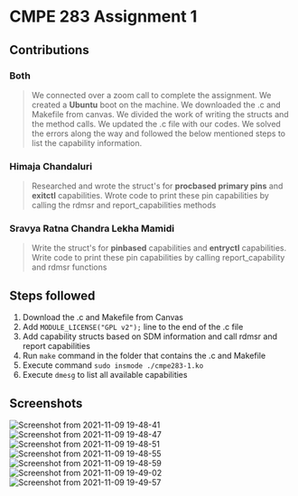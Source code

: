 # CMPE 283 Assignment 1

## Contributions

### Both

> We connected over a zoom call to complete the assignment. We created a **Ubuntu** boot on the machine. We downloaded the .c and Makefile from canvas. We divided the work of writing the structs and the method calls. We updated the .c file with our codes. We solved the errors along the way and followed the below mentioned steps to list the capability information.

### Himaja Chandaluri

> Researched and wrote the struct's for **procbased primary pins** and **exitctl** capabilities. Wrote code to print these pin capabilities by calling the rdmsr and report_capabilities methods 

### Sravya Ratna Chandra Lekha Mamidi
> Write the struct's for **pinbased** capabilities and **entryctl** capabilities. Write code to print these pin capabilities by calling report_capability and rdmsr functions 

## Steps followed

1. Download the .c and Makefile from Canvas
2. Add `MODULE_LICENSE("GPL v2");` line to the end of the .c file
3. Add capability structs based on SDM information and call rdmsr and report capabilities
4. Run `make` command in the folder that contains the .c and Makefile
5. Execute command `sudo insmode ./cmpe283-1.ko`
6. Execute `dmesg` to list all available capabilities

## Screenshots

![Screenshot from 2021-11-09 19-48-41](https://user-images.githubusercontent.com/67281829/141700585-02f15d9e-bad9-4749-94e8-e35dc459ed0a.png)
![Screenshot from 2021-11-09 19-48-47](https://user-images.githubusercontent.com/67281829/141700590-19928056-efc0-4e8e-a352-775f6d4c016f.png)
![Screenshot from 2021-11-09 19-48-51](https://user-images.githubusercontent.com/67281829/141700593-d7aaf86b-64ff-468b-80db-065ed5639b07.png)
![Screenshot from 2021-11-09 19-48-55](https://user-images.githubusercontent.com/67281829/141700594-a8c4423b-62ff-47a7-9121-504f40e9fceb.png)
![Screenshot from 2021-11-09 19-48-59](https://user-images.githubusercontent.com/67281829/141700595-2048be38-3fc2-4506-bcca-c932eb3aaca7.png)
![Screenshot from 2021-11-09 19-49-02](https://user-images.githubusercontent.com/67281829/141700599-a531f494-b9d8-4ccd-91bb-5ae6081eace0.png)
![Screenshot from 2021-11-09 19-49-57](https://user-images.githubusercontent.com/67281829/141700604-49f1f72a-c634-44ba-acbd-c49d5fda9d67.png)
